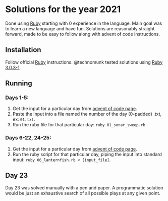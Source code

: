 # Solutions for the year 2021

Done using [Ruby](https://www.ruby-lang.org/en/) starting with 0 experience in the language. Main goal was to learn a new language and have fun. Solutions are reasonably straight forward, made to be easy to follow along with advent of code instructions.

## Installation

Follow official [Ruby](https://www.ruby-lang.org/en/downloads/) instructions. @technomunk tested solutions using [Ruby 3.0.3-1](https://cache.ruby-lang.org/pub/ruby/3.0/ruby-3.0.3.tar.gz).

## Running

### Days 1-5:

1. Get the input for a particular day from [advent of code page](https://adventofcode.com/2021/).
2. Paste the input into a file named the number of the day (0-padded) .txt, ex: `01.txt`.
3. Run the ruby file for that particular day: `ruby 01_sonar_sweep.rb`

### Days 6-22, 24-25:

1. Get the input for a particular day from [advent of code page](https://adventofcode.com/2021/).
2. Run the ruby script for that particular day, piping the input into standard input: `ruby 06_lanternfish.rb < [input_file]`.

## Day 23

Day 23 was solved manually with a pen and paper. A programmatic solution would be just an exhaustive search of all possible plays at any given point.
